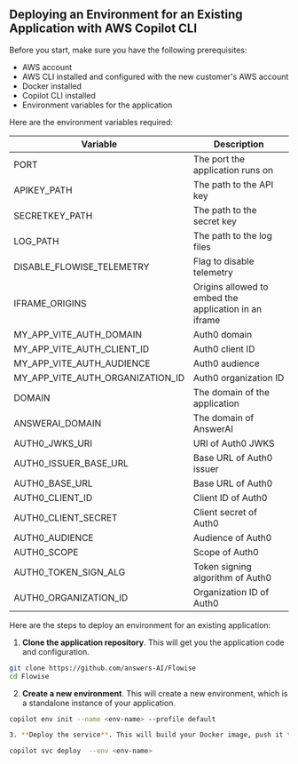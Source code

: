 ## Deploying an Environment for an Existing Application with AWS Copilot CLI

Before you start, make sure you have the following prerequisites:

-   AWS account
-   AWS CLI installed and configured with the new customer's AWS account
-   Docker installed
-   Copilot CLI installed
-   Environment variables for the application

Here are the environment variables required:

| Variable                         | Description                                           |
| -------------------------------- | ----------------------------------------------------- |
| PORT                             | The port the application runs on                      |
| APIKEY_PATH                      | The path to the API key                               |
| SECRETKEY_PATH                   | The path to the secret key                            |
| LOG_PATH                         | The path to the log files                             |
| DISABLE_FLOWISE_TELEMETRY        | Flag to disable telemetry                             |
| IFRAME_ORIGINS                   | Origins allowed to embed the application in an iframe |
| MY_APP_VITE_AUTH_DOMAIN          | Auth0 domain                                          |
| MY_APP_VITE_AUTH_CLIENT_ID       | Auth0 client ID                                       |
| MY_APP_VITE_AUTH_AUDIENCE        | Auth0 audience                                        |
| MY_APP_VITE_AUTH_ORGANIZATION_ID | Auth0 organization ID                                 |
| DOMAIN                           | The domain of the application                         |
| ANSWERAI_DOMAIN                  | The domain of AnswerAI                                |
| AUTH0_JWKS_URI                   | URI of Auth0 JWKS                                     |
| AUTH0_ISSUER_BASE_URL            | Base URL of Auth0 issuer                              |
| AUTH0_BASE_URL                   | Base URL of Auth0                                     |
| AUTH0_CLIENT_ID                  | Client ID of Auth0                                    |
| AUTH0_CLIENT_SECRET              | Client secret of Auth0                                |
| AUTH0_AUDIENCE                   | Audience of Auth0                                     |
| AUTH0_SCOPE                      | Scope of Auth0                                        |
| AUTH0_TOKEN_SIGN_ALG             | Token signing algorithm of Auth0                      |
| AUTH0_ORGANIZATION_ID            | Organization ID of Auth0                              |

Here are the steps to deploy an environment for an existing application:

1. **Clone the application repository**. This will get you the application code and configuration.

```bash
git clone https://github.com/answers-AI/Flowise
cd Flowise
```

2. **Create a new environment**. This will create a new environment, which is a standalone instance of your application.

```bash
copilot env init --name <env-name> --profile default

3. **Deploy the service**. This will build your Docker image, push it to Amazon ECR, and deploy it to Amazon ECS.
```

```bash
copilot svc deploy  --env <env-name>

```
